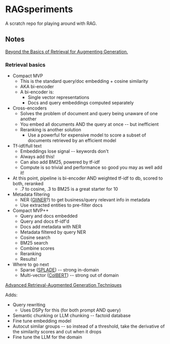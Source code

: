 # RAGsperiments

A scratch repo for playing around with RAG.

## Notes

[Beyond the Basics of Retrieval for Augmenting Generation.](https://parlance-labs.com/education/rag/ben.html)

### Retrieval basics

* Compact MVP
    * This is the standard query/doc embedding + cosine similarity
    * AKA bi-encoder
    * A bi-encoder is:
        * Single vector representations
        * Docs and query embeddings computed separately
* Cross-encoders
    * Solves the problem of document and query being unaware of one another
    * You embed all documents AND the query at once -- but inefficient
    * Reranking is another solution
        * Use a powerful for expensive model to score a subset of documents retrieved by an efficient model
* Tf-idf/full text
    * Embeddings lose signal -- keywords don't
    * Always add this!
    * Can also add BM25, powered by tf-idf
    * Compute is so trivial and performance so good you may as well add it!
* At this point, pipeline is bi-encoder AND weighted tf-idf to db, scored to both, reranked
    * .7 to cosine, .3 to BM25 is a great starter for 10
* Metadata filtering
    * NER ([GliNER](https://github.com/urchade/GLiNER)?) to get business/query relevant info in metadata
    * Use extracted entities to pre-filter docs
* Compact MVP++
    * Query and docs embedded
    * Query and docs tf-idf'd
    * Docs add metadata with NER
    * Metadata filtered by query NER
    * Cosine search
    * BM25 search
    * Combine scores
    * Reranking
    * Results!
* Where to go next
    * Sparse ([SPLADE](https://github.com/naver/splade)) -- strong in-domain
    * Multi-vector ([ColBERT](https://github.com/stanford-futuredata/ColBERT)) -- strong out of domain

[Advanced Retrieval-Augmented Generation Techniques](https://www.youtube.com/watch?v=RZl4pe88sUU)

Adds:

* Query rewriting
    * Uses DSPy for this (for both prompt AND query)
* Semantic chunking or LLM chunking -- factoid database
* Fine tune embedding model
* Autocut similar groups -- so instead of a threshold, take the derivative of the similarity scores and cut when it drops
* Fine tune the LLM for the domain
